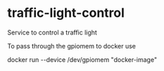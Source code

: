 # traffic-light-control
Service to control a traffic light

To pass through the gpiomem to docker use 

docker run --device /dev/gpiomem "docker-image" 
